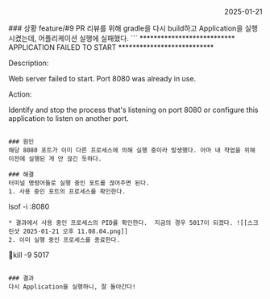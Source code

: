 <p align="right">2025-01-21</p>
### 상황
feature/#9 PR 리뷰를 위해 gradle을 다시 build하고 Application을 실행시켰는데, 어플리케이션 실행에 실패했다.
```
***************************
APPLICATION FAILED TO START
***************************

Description:

Web server failed to start. Port 8080 was already in use.

Action:

Identify and stop the process that's listening on port 8080 or configure this application to listen on another port.

```

### 원인
해당 8080 포트가 이미 다른 프로세스에 의해 실행 중이라 발생했다. 아마 내 작업을 위해 이전에 실행된 게 안 끊긴 듯하다.

### 해결
터미널 명령어들로 실행 중인 포트를 끊어주면 된다. 
1. 사용 중인 포트의 프로세스를 확인한다.
```
lsof -i :8080
```
* 결과에서 사용 중인 프로세스의 PID를 확인한다.  지금의 경우 5017이 되겠다. ![[스크린샷 2025-01-21 오후 11.08.04.png]]
2. 이미 실행 중인 프로세스를 종료한다.
```
kill -9 5017
```

### 결과
다시 Application을 실행하니, 잘 돌아간다!